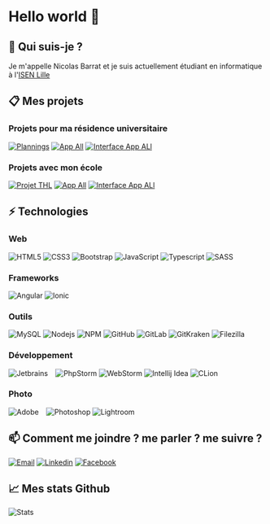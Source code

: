 # Hello world 👋

## 🙋 Qui suis-je ?

Je m'appelle Nicolas Barrat et je suis actuellement étudiant en informatique à l'[ISEN Lille](https://www.isen-lille.fr)

## 📋 Mes projets

### Projets pour ma résidence universitaire

[![Plannings](https://github-readme-stats.vercel.app/api/pin/?username=nicolegrimpeur&repo=Plannings&theme=vision-friendly-dark)](https://github.com/nicolegrimpeur/Plannings)
[![App All](https://github-readme-stats.vercel.app/api/pin/?username=nicolegrimpeur&repo=appAll&theme=vision-friendly-dark)](https://github.com/nicolegrimpeur/appAll)
[![Interface App ALl](https://github-readme-stats.vercel.app/api/pin/?username=nicolegrimpeur&repo=interfaceAppAll&theme=vision-friendly-dark)](https://github.com/nicolegrimpeur/interfaceAppAll)

### Projets avec mon école

[![Projet THL](https://github-readme-stats.vercel.app/api/pin/?username=nicolegrimpeur&repo=ProjetTHL&theme=vision-friendly-dark)](https://github.com/nicolegrimpeur/ProjetTHL)
[![App All](https://github-readme-stats.vercel.app/api/pin/?username=Projet-CIR2&repo=smarthome&theme=vision-friendly-dark)](https://github.com/nicolegrimpeur/appAll)
[![Interface App ALl](https://github-readme-stats.vercel.app/api/pin/?username=Projet-CIR2&repo=projetWebCir2&theme=vision-friendly-dark)](https://github.com/nicolegrimpeur/interfaceAppAll)

## ⚡ Technologies

### Web

![HTML5](https://img.shields.io/badge/HTML5-E34F26?logo=html5&logoColor=white)
![CSS3](https://img.shields.io/badge/CSS3-1572B6?logo=css3&logoColor=white)
![Bootstrap](https://img.shields.io/badge/Bootstrap-7952B3?logo=bootstrap&logoColor=white)
![JavaScript](https://img.shields.io/badge/JavaScript-F7DF1E?logo=javascript&logoColor=white)
![Typescript](https://img.shields.io/badge/TypeScript-3178C6?logo=typescript&logoColor=white)
![SASS](https://img.shields.io/badge/Sass-CC6699?logo=sass&logoColor=white)

### Frameworks

![Angular](https://img.shields.io/badge/Angular-DD0031?logo=angular&logoColor=white)
![Ionic](https://img.shields.io/badge/Ionic-3880FF?logo=ionic&logoColor=white)

### Outils

![MySQL](https://img.shields.io/badge/MySQL-4479A1?logo=mysql&logoColor=white)
![Nodejs](https://img.shields.io/badge/Nodejs-339933?logo=Node.js&logoColor=white)
![NPM](https://img.shields.io/badge/Npm-CB3837?logo=npm&logoColor=white)
![GitHub](https://img.shields.io/badge/GitHub-181717?logo=github&logoColor=white)
![GitLab](https://img.shields.io/badge/GitLab-FCA121?logo=gitlab&logoColor=white)
![GitKraken](https://img.shields.io/badge/GitKraken-179287?logo=gitkraken&logoColor=white)
![Filezilla](https://img.shields.io/badge/FileZilla-BF0000?logo=filezilla&logoColor=white)

### Développement

![Jetbrains](https://img.shields.io/badge/Jetbrains-181717?logo=jetbrains&logoColor=white) &ensp;
![PhpStorm](https://img.shields.io/badge/PhpStorm-6b57ff?logo=phpstorm&logoColor=white)
![WebStorm](https://img.shields.io/badge/WebStorm-07c3f2?logo=webstorm&logoColor=white)
![Intellij Idea](https://img.shields.io/badge/IntelliJ-087cfa?logo=intellijidea&logoColor=white)
![CLion](https://img.shields.io/badge/CLion-1ac9a3?logo=clion&logoColor=white)

### Photo

![Adobe](https://img.shields.io/badge/Adobe-DA1F26?logo=adobecreativecloud&logoColor=white) &ensp;
![Photoshop](https://img.shields.io/badge/Photoshop-31a8ff?logo=adobephotoshop&logoColor=white)
![Lightroom](https://img.shields.io/badge/Lightroom-00c8ff?logo=adobelightroom&logoColor=white)

## 📫 Comment me joindre ? me parler ? me suivre ?

[![Email](https://img.shields.io/badge/Email-EA4335?logo=gmail&logoColor=white)](mailto:nicolas.barrat@student.junia.com)
[![Linkedin](https://img.shields.io/badge/LinkedIn-0A66C2?logo=linkedin)](https://www.linkedin.com/in/nicolas-barrat/)
[![Facebook](https://img.shields.io/badge/Facebook-1877F2?logo=facebook&logoColor=white)](https://www.linkedin.com/in/nicolas-barrat/)

## 📈 Mes stats Github

![Stats](https://github-readme-stats.vercel.app/api?username=nicolegrimpeur&show_icons=true&theme=vision-friendly-dark)
